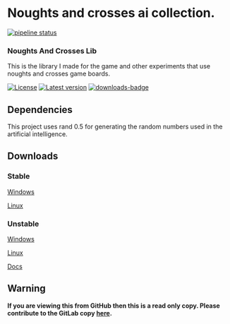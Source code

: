 # Noughts and crosses ai collection.

[![pipeline status](https://gitlab.com/efunb/noughts_and_crosses/badges/master/pipeline.svg)](https://gitlab.com/efunb/noughts-and-crosses-ai-collection/commits/master)



### Noughts And Crosses Lib

This is the library I made for the game and other experiments that use noughts and crosses game boards.


[![License](https://img.shields.io/crates/l/noughts_and_crosses.svg)](https://crates.io/crates/noughts_and_crosses)
[![Latest version](https://img.shields.io/crates/v/noughts_and_crosses.svg)](https://crates.io/crates/noughts_and_crosses)
[![downloads-badge](https://img.shields.io/crates/d/noughts_and_crosses.svg)](https://crates.io/crates/noughts_and_crosses)

## Dependencies

This project uses rand 0.5 for generating the random numbers used in the artificial intelligence.

## Downloads

### Stable

[Windows](https://gitlab.com/efunb/noughts-and-crosses-ai-collection/-/jobs/artifacts/master/download?job=nightly-windows-optimized)

[Linux](https://gitlab.com/efunb/noughts-and-crosses-ai-collection/-/jobs/artifacts/master/download?job=nightly-linux-optimized)

### Unstable

[Windows](https://gitlab.com/efunb/noughts-and-crosses-ai-collection/-/jobs/artifacts/dev/download?job=nightly-windows-optimized)

[Linux](https://gitlab.com/efunb/noughts-and-crosses-ai-collection/-/jobs/artifacts/dev/download?job=nightly-linux-optimized)

[Docs](https://gitlab.com/efunb/noughts-and-crosses-ai-collection/-/jobs/artifacts/dev/download?job=docs)

## **Warning**

**If you are viewing this from GitHub then this is a read only copy. Please contribute to the GitLab copy [here](https://gitlab.com/efunb/noughts-and-crosses-ai-collection).**

